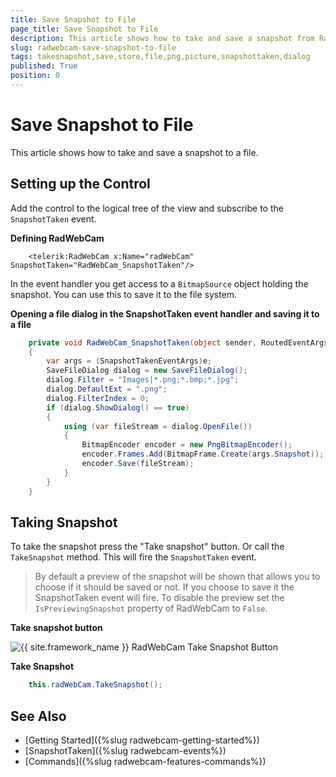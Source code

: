 ```yaml
---
title: Save Snapshot to File
page_title: Save Snapshot to File
description: This article shows how to take and save a snapshot from RadWebCam to a file.
slug: radwebcam-save-snapshot-to-file
tags: takesnapshot,save,store,file,png,picture,snapshottaken,dialog
published: True
position: 0
---
```


# Save Snapshot to File

This article shows how to take and save a snapshot to a file.

## Setting up the Control

Add the control to the logical tree of the view and subscribe to the `SnapshotTaken` event.

__Defining RadWebCam__
```XAML
	<telerik:RadWebCam x:Name="radWebCam" SnapshotTaken="RadWebCam_SnapshotTaken"/>
```

In the event handler you get access to a `BitmapSource` object holding the snapshot. You can use this to save it to the file system. 

__Opening a file dialog in the SnapshotTaken event handler and saving it to a file__
```C#
	private void RadWebCam_SnapshotTaken(object sender, RoutedEventArgs e)
	{
	    var args = (SnapshotTakenEventArgs)e;
		SaveFileDialog dialog = new SaveFileDialog();
		dialog.Filter = "Images|*.png;*.bmp;*.jpg";
		dialog.DefaultExt = ".png";
		dialog.FilterIndex = 0;
		if (dialog.ShowDialog() == true)
		{
			using (var fileStream = dialog.OpenFile())
			{
				BitmapEncoder encoder = new PngBitmapEncoder();
				encoder.Frames.Add(BitmapFrame.Create(args.Snapshot));
				encoder.Save(fileStream);
			}
		}
	}
```

## Taking Snapshot

To take the snapshot press the "Take snapshot" button. Or call the `TakeSnapshot` method. This will fire the `SnapshotTaken` event.

> By default a preview of the snapshot will be shown that allows you to choose if it should be saved or not. If you choose to save it the SnapshotTaken event will fire. To disable the preview set the `IsPreviewingSnapshot` property of RadWebCam to `False`.

__Take snapshot button__

![{{ site.framework_name }} RadWebCam Take Snapshot Button](images/radwebcam-save-snapshot-to-file-0.png)

__Take Snapshot__
```C#
	this.radWebCam.TakeSnapshot();
```

## See Also  
* [Getting Started]({%slug radwebcam-getting-started%})
* [SnapshotTaken]({%slug radwebcam-events%})
* [Commands]({%slug radwebcam-features-commands%})